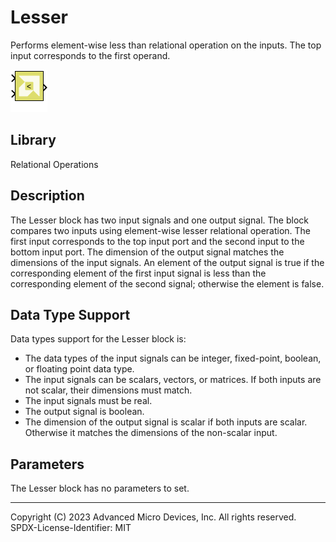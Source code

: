 # Lesser

Performs element-wise less than relational operation on the inputs. The
top input corresponds to the first operand.


![](./Images/block.png)

## Library

Relational Operations

## Description

The Lesser block has two input signals and one output signal. The block
compares two inputs using element-wise lesser relational operation. The
first input corresponds to the top input port and the second input to
the bottom input port. The dimension of the output signal matches the
dimensions of the input signals. An element of the output signal is true
if the corresponding element of the first input signal is less than the
corresponding element of the second signal; otherwise the element is
false.

## Data Type Support

Data types support for the Lesser block is:

- The data types of the input signals can be integer, fixed-point,
  boolean, or floating point data type.
- The input signals can be scalars, vectors, or matrices. If both inputs
  are not scalar, their dimensions must match.
- The input signals must be real.
- The output signal is boolean.
- The dimension of the output signal is scalar if both inputs are
  scalar. Otherwise it matches the dimensions of the non-scalar input.

## Parameters

The Lesser block has no parameters to set.

--------------
Copyright (C) 2023 Advanced Micro Devices, Inc. All rights reserved.
SPDX-License-Identifier: MIT
